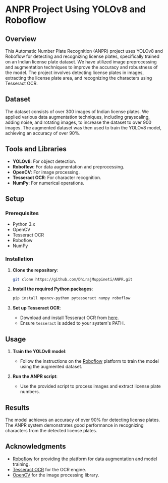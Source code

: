 # ANPR Project Using YOLOv8 and Roboflow

## Overview

This Automatic Number Plate Recognition (ANPR) project uses YOLOv8 and Roboflow for detecting and recognizing license plates, specifically trained on an Indian license plate dataset. We have utilized image preprocessing and augmentation techniques to improve the accuracy and robustness of the model. The project involves detecting license plates in images, extracting the license plate area, and recognizing the characters using Tesseract OCR.

## Dataset

The dataset consists of over 300 images of Indian license plates. We applied various data augmentation techniques, including grayscaling, adding noise, and rotating images, to increase the dataset to over 900 images. The augmented dataset was then used to train the YOLOv8 model, achieving an accuracy of over 90%.

## Tools and Libraries

- **YOLOv8**: For object detection.
- **Roboflow**: For data augmentation and preprocessing.
- **OpenCV**: For image processing.
- **Tesseract OCR**: For character recognition.
- **NumPy**: For numerical operations.

## Setup

### Prerequisites

- Python 3.x
- OpenCV
- Tesseract OCR
- Roboflow
- NumPy

### Installation

1. **Clone the repository**:

    ```bash
    git clone https://github.com/DhirajMuppineti/ANPR.git
    ```

2. **Install the required Python packages**:

    ```bash
    pip install opencv-python pytesseract numpy roboflow
    ```

3. **Set up Tesseract OCR**:
    - Download and install Tesseract OCR from [here](https://github.com/tesseract-ocr/tesseract).
    - Ensure `tesseract` is added to your system's PATH.

## Usage

1. **Train the YOLOv8 model**:
    - Follow the instructions on the [Roboflow](https://roboflow.com) platform to train the model using the augmented dataset.

2. **Run the ANPR script**:
    - Use the provided script to process images and extract license plate numbers.

## Results

The model achieves an accuracy of over 90% for detecting license plates. The ANPR system demonstrates good performance in recognizing characters from the detected license plates.

## Acknowledgments

- [Roboflow](https://roboflow.com) for providing the platform for data augmentation and model training.
- [Tesseract OCR](https://github.com/tesseract-ocr/tesseract) for the OCR engine.
- [OpenCV](https://opencv.org) for the image processing library.

